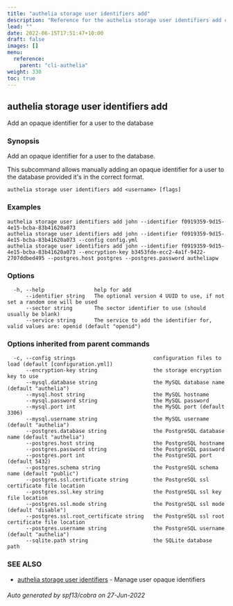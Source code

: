 ```yaml
---
title: "authelia storage user identifiers add"
description: "Reference for the authelia storage user identifiers add command."
lead: ""
date: 2022-06-15T17:51:47+10:00
draft: false
images: []
menu:
  reference:
    parent: "cli-authelia"
weight: 330
toc: true
---
```


## authelia storage user identifiers add

Add an opaque identifier for a user to the database

### Synopsis

Add an opaque identifier for a user to the database.

This subcommand allows manually adding an opaque identifier for a user to the database provided it's in the correct format.

```
authelia storage user identifiers add <username> [flags]
```

### Examples

```
authelia storage user identifiers add john --identifier f0919359-9d15-4e15-bcba-83b41620a073
authelia storage user identifiers add john --identifier f0919359-9d15-4e15-bcba-83b41620a073 --config config.yml
authelia storage user identifiers add john --identifier f0919359-9d15-4e15-bcba-83b41620a073 --encryption-key b3453fde-ecc2-4a1f-9422-2707ddbed495 --postgres.host postgres --postgres.password autheliapw
```

### Options

```
  -h, --help                help for add
      --identifier string   The optional version 4 UUID to use, if not set a random one will be used
      --sector string       The sector identifier to use (should usually be blank)
      --service string      The service to add the identifier for, valid values are: openid (default "openid")
```

### Options inherited from parent commands

```
  -c, --config strings                         configuration files to load (default [configuration.yml])
      --encryption-key string                  the storage encryption key to use
      --mysql.database string                  the MySQL database name (default "authelia")
      --mysql.host string                      the MySQL hostname
      --mysql.password string                  the MySQL password
      --mysql.port int                         the MySQL port (default 3306)
      --mysql.username string                  the MySQL username (default "authelia")
      --postgres.database string               the PostgreSQL database name (default "authelia")
      --postgres.host string                   the PostgreSQL hostname
      --postgres.password string               the PostgreSQL password
      --postgres.port int                      the PostgreSQL port (default 5432)
      --postgres.schema string                 the PostgreSQL schema name (default "public")
      --postgres.ssl.certificate string        the PostgreSQL ssl certificate file location
      --postgres.ssl.key string                the PostgreSQL ssl key file location
      --postgres.ssl.mode string               the PostgreSQL ssl mode (default "disable")
      --postgres.ssl.root_certificate string   the PostgreSQL ssl root certificate file location
      --postgres.username string               the PostgreSQL username (default "authelia")
      --sqlite.path string                     the SQLite database path
```

### SEE ALSO

* [authelia storage user identifiers](authelia_storage_user_identifiers.md)	 - Manage user opaque identifiers

###### Auto generated by spf13/cobra on 27-Jun-2022
